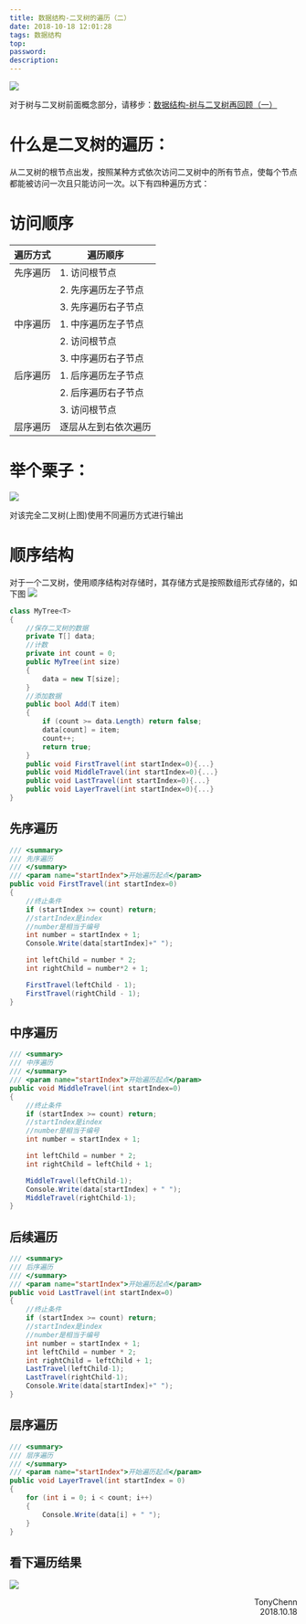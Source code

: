 ```yaml
---
title: 数据结构-二叉树的遍历（二）
date: 2018-10-18 12:01:28
tags: 数据结构
top:
password:
description:
---
```

![](https://ws1.sinaimg.cn/mw690/006PThdlly1fwdmwrwtejj30qi0gedgw.jpg)
<!--more-->
对于树与二叉树前面概念部分，请移步：[数据结构-树与二叉树再回顾（一）](https://tonychenn.github.io/2018/10/17/数据结构-二叉树再回顾（一）/)

# 什么是二叉树的遍历：
从二叉树的根节点出发，按照某种方式依次访问二叉树中的所有节点，使每个节点都能被访问一次且只能访问一次。以下有四种遍历方式：
# 访问顺序
|遍历方式|遍历顺序|
|---|---|
|先序遍历| 1. 访问根节点 |
||2. 先序遍历左子节点|
||3. 先序遍历右子节点|
|中序遍历| 1. 中序遍历左子节点 |
||2. 访问根节点|
||3. 中序遍历右子节点|
|后序遍历|1. 后序遍历左子节点|
||2. 后序遍历右子节点|
||3. 访问根节点|
|层序遍历|逐层从左到右依次遍历|

# 举个栗子：

![](https://ws1.sinaimg.cn/mw690/006PThdlly1fwc657dpq7j30ci07vmx6.jpg)

对该完全二叉树(上图)使用不同遍历方式进行输出
# 顺序结构
对于一个二叉树，使用顺序结构对存储时，其存储方式是按照数组形式存储的，如下图
![](https://ws1.sinaimg.cn/mw690/006PThdlly1fweifxcxw8j30j902iwed.jpg)

```csharp
class MyTree<T>
{
    //保存二叉树的数据
    private T[] data;
    //计数
    private int count = 0;
    public MyTree(int size)
    {
        data = new T[size];
    }
    //添加数据
    public bool Add(T item)
    {
        if (count >= data.Length) return false;
        data[count] = item;
        count++;
        return true;
    }
    public void FirstTravel(int startIndex=0){...}
    public void MiddleTravel(int startIndex=0){...}
    public void LastTravel(int startIndex=0){...}
    public void LayerTravel(int startIndex=0){...}
}
```
## 先序遍历
```csharp
/// <summary>
/// 先序遍历
/// </summary>
/// <param name="startIndex">开始遍历起点</param>
public void FirstTravel(int startIndex=0)
{
    //终止条件
    if (startIndex >= count) return;
    //startIndex是index
    //number是相当于编号
    int number = startIndex + 1;
    Console.Write(data[startIndex]+" ");

    int leftChild = number * 2;
    int rightChild = number*2 + 1;

    FirstTravel(leftChild - 1);
    FirstTravel(rightChild - 1);
}
```
## 中序遍历
```csharp
/// <summary>
/// 中序遍历
/// </summary>
/// <param name="startIndex">开始遍历起点</param>
public void MiddleTravel(int startIndex=0)
{
    //终止条件
    if (startIndex >= count) return;
    //startIndex是index
    //number是相当于编号
    int number = startIndex + 1;

    int leftChild = number * 2;
    int rightChild = leftChild + 1;

    MiddleTravel(leftChild-1);
    Console.Write(data[startIndex] + " ");
    MiddleTravel(rightChild-1);
}
```
## 后续遍历
```csharp
/// <summary>
/// 后序遍历
/// </summary>
/// <param name="startIndex">开始遍历起点</param>
public void LastTravel(int startIndex=0)
{
    //终止条件
    if (startIndex >= count) return;
    //startIndex是index
    //number是相当于编号
    int number = startIndex + 1;
    int leftChild = number * 2;
    int rightChild = leftChild + 1;
    LastTravel(leftChild-1);
    LastTravel(rightChild-1);
    Console.Write(data[startIndex]+" ");
}
```
## 层序遍历
```csharp
/// <summary>
/// 层序遍历
/// </summary>
/// <param name="startIndex">开始遍历起点</param>
public void LayerTravel(int startIndex = 0)
{
    for (int i = 0; i < count; i++)
    {
        Console.Write(data[i] + " ");
    }
}
```
## 看下遍历结果
![](https://ws1.sinaimg.cn/mw690/006PThdlly1fwei6ar8vwj30q10fimyd.jpg)

<div align="right">TonyChenn<br>2018.10.18</div>